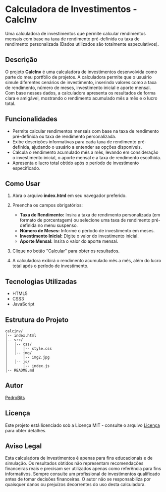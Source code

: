 # Calculadora de Investimentos - CalcInv

Uma calculadora de investimentos que permite calcular rendimentos mensais com base na taxa de rendimento pré-definida ou taxa de rendimento personalizada (Dados utilizados são totalmente especulativos).

## Descrição

O projeto **CalcInv** é uma calculadora de investimentos desenvolvida como parte do meu portfólio de projetos. A calculadora permite que o usuário simule diferentes cenários de investimento, inserindo valores como a taxa de rendimento, número de meses, investimento inicial e aporte mensal. Com base nesses dados, a calculadora apresenta os resultados de forma clara e amigável, mostrando o rendimento acumulado mês a mês e o lucro total.

## Funcionalidades

- Permite calcular rendimentos mensais com base na taxa de rendimento pré-definida ou taxa de rendimento personalizada.
- Exibe descrições informativas para cada taxa de rendimento pré-definida, ajudando o usuário a entender as opções disponíveis.
- Calcula o rendimento acumulado mês a mês, levando em consideração o investimento inicial, o aporte mensal e a taxa de rendimento escolhida.
- Apresenta o lucro total obtido após o período de investimento especificado.

## Como Usar

1. Abra o arquivo **index.html** em seu navegador preferido.

2. Preencha os campos obrigatórios:
   - **Taxa de Rendimento:** Insira a taxa de rendimento personalizada (em formato de porcentagem) ou selecione uma taxa de rendimento pré-definida no menu suspenso.
   - **Número de Meses:** Informe o período de investimento em meses.
   - **Investimento Inicial:** Digite o valor do investimento inicial.
   - **Aporte Mensal:** Insira o valor do aporte mensal.

3. Clique no botão "Calcular" para obter os resultados.

4. A calculadora exibirá o rendimento acumulado mês a mês, além do lucro total após o período de investimento.

## Tecnologias Utilizadas

- HTML5
- CSS3
- JavaScript

## Estrutura do Projeto

```
calcinv/
│-- index.html
│-- src/
│   │-- css/
│   │   │-- style.css
│   │-- img/
│       │-- img2.jpg
│   │-- js/
│       │-- index.js
│-- README.md
```

## Autor

[PedroBits]([https://seusite.com](https://github.com/pedrobits))

## Licença

Este projeto está licenciado sob a Licença MIT - consulte o arquivo [Licença](https://github.com/pedrobits/CalculadoraInvestimento/blob/master/LICENSE) para obter detalhes.

## Aviso Legal

Esta calculadora de investimentos é apenas para fins educacionais e de simulação. Os resultados obtidos não representam recomendações financeiras reais e precisam ser utilizados apenas como referência para fins informativos. Sempre consulte um profissional de investimentos qualificado antes de tomar decisões financeiras. O autor não se responsabiliza por quaisquer danos ou prejuízos decorrentes do uso desta calculadora.
